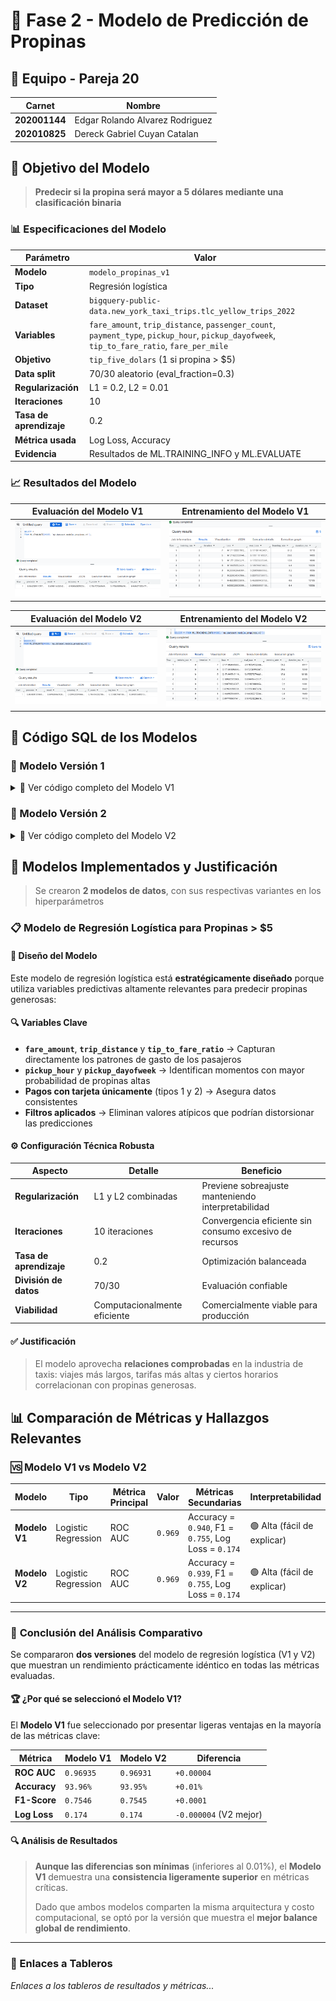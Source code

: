 # 🚕 Fase 2 - Modelo de Predicción de Propinas

## 👥 Equipo - Pareja 20

| Carnet | Nombre |
|--------|--------|
| **202001144** | Edgar Rolando Alvarez Rodriguez |
| **202010825** | Dereck Gabriel Cuyan Catalan |

## 🎯 Objetivo del Modelo

> **Predecir si la propina será mayor a 5 dólares mediante una clasificación binaria**

### 📊 Especificaciones del Modelo

| Parámetro | Valor |
|-----------|--------|
| **Modelo** | `modelo_propinas_v1` |
| **Tipo** | Regresión logística |
| **Dataset** | `bigquery-public-data.new_york_taxi_trips.tlc_yellow_trips_2022` |
| **Variables** | `fare_amount`, `trip_distance`, `passenger_count`, `payment_type`, `pickup_hour`, `pickup_dayofweek`, `tip_to_fare_ratio`, `fare_per_mile` |
| **Objetivo** | `tip_five_dolars` (1 si propina > $5) |
| **Data split** | 70/30 aleatorio (eval_fraction=0.3) |
| **Regularización** | L1 = 0.2, L2 = 0.01 |
| **Iteraciones** | 10 |
| **Tasa de aprendizaje** | 0.2 |
| **Métrica usada** | Log Loss, Accuracy |
| **Evidencia** | Resultados de ML.TRAINING_INFO y ML.EVALUATE |

### 📈 Resultados del Modelo

| Evaluación del Modelo V1 | Entrenamiento del Modelo V1 |
|----------------------|--------------------------|
| ![Evaluación Modelo V1](evidencias/202001144/2-evaluate_modelo_v1.png) | ![Entrenamiento Modelo V1](evidencias/202001144/2-training_modelo_v1.png) |


| Evaluación del Modelo V2 | Entrenamiento del Modelo V2 |
|----------------------|--------------------------|
| ![Evaluación Modelo V2](evidencias/202001144/2-evaluate_modelo_v2.png) | ![Entrenamiento Modelo V2](evidencias/202001144/2-training_modelo_v2.png) |
## 💾 Código SQL de los Modelos

### 🔧 Modelo Versión 1

<details>
<summary>📝 Ver código completo del Modelo V1</summary>

```sql
-- MODELO VERSION 1: Modelo de regresión logística para predecir si la propina es mayor a 5 dólares
CREATE OR REPLACE MODEL `my_dataset.modelo_propinas_v1`
OPTIONS(
  model_type = 'logistic_reg',
  input_label_cols = ['tip_five_dolars'],
  data_split_method='RANDOM',
  data_split_eval_fraction=0.3,
  l1_reg = 0.2,
  l2_reg = 0.01,
  max_iterations = 10,
  ls_init_learn_rate = 0.2
) AS
SELECT
  IF(tip_amount > 5, 1, 0) AS tip_five_dolars,
  fare_amount,
  trip_distance,
  passenger_count,
  CAST(payment_type AS INT64) AS payment_type, 

  EXTRACT(HOUR FROM pickup_datetime) AS pickup_hour,
  EXTRACT(DAYOFWEEK FROM pickup_datetime) AS pickup_dayofweek,

  SAFE_DIVIDE(tip_amount, fare_amount) AS tip_to_fare_ratio,  
  SAFE_DIVIDE(fare_amount, trip_distance) AS fare_per_mile,   

FROM `bigquery-public-data.new_york_taxi_trips.tlc_yellow_trips_2022`
WHERE
    payment_type IN ('1', '2')
    AND tip_amount IS NOT NULL
    AND tip_amount > 0
    AND fare_amount > 0
    AND fare_amount <= 500
    AND passenger_count > 0
    AND passenger_count <= 6
    AND trip_distance > 0 
    AND trip_distance < 1000
    -- AND RAND() < 0.1
    AND EXTRACT(MONTH FROM pickup_datetime) BETWEEN 1 AND 6;
```
</details>

### 🔧 Modelo Versión 2

<details>
<summary>📝 Ver código completo del Modelo V2</summary>

```sql
-- MODELO VERSION 2: Modelo de regresión logística para predecir si la propina es mayor a 5 dólares con ligeros cambios en los hiperparámetros
CREATE OR REPLACE MODEL `my_dataset.modelo_propinas_v2`
OPTIONS(
  model_type = 'logistic_reg',
  input_label_cols = ['tip_five_dolars'],
  data_split_method='RANDOM',
  data_split_eval_fraction=0.25,
  l1_reg = 0.2,
  l2_reg = 0.05,
  max_iterations = 20,
  ls_init_learn_rate = 0.2
) AS
SELECT
  IF(tip_amount > 5, 1, 0) AS tip_five_dolars,
  fare_amount,
  trip_distance,
  passenger_count,
  CAST(payment_type AS INT64) AS payment_type, 

  EXTRACT(HOUR FROM pickup_datetime) AS pickup_hour,
  EXTRACT(DAYOFWEEK FROM pickup_datetime) AS pickup_dayofweek,
  
  SAFE_DIVIDE(tip_amount, fare_amount) AS tip_to_fare_ratio,   -- J: Patrón relativo de propina
  SAFE_DIVIDE(fare_amount, trip_distance) AS fare_per_mile,     -- J: Tarifa por milla (valor)

FROM `bigquery-public-data.new_york_taxi_trips.tlc_yellow_trips_2022`
WHERE
    payment_type IN ('1', '2')
    AND tip_amount IS NOT NULL
    AND tip_amount > 0
    AND fare_amount > 0
    AND fare_amount <= 500
    AND passenger_count > 0
    AND passenger_count <= 6
    AND trip_distance > 0 
    AND trip_distance < 1000
    -- AND RAND() < 0.1
    AND EXTRACT(MONTH FROM pickup_datetime) BETWEEN 1 AND 6;
```
</details>

## 🧠 Modelos Implementados y Justificación

> Se crearon **2 modelos de datos**, con sus respectivas variantes en los hiperparámetros

### 📋 **Modelo de Regresión Logística para Propinas > $5**

#### 🎯 **Diseño del Modelo**

Este modelo de regresión logística está **estratégicamente diseñado** porque utiliza variables predictivas altamente relevantes para predecir propinas generosas:

#### 🔍 **Variables Clave**
- **`fare_amount`**, **`trip_distance`** y **`tip_to_fare_ratio`** → Capturan directamente los patrones de gasto de los pasajeros
- **`pickup_hour`** y **`pickup_dayofweek`** → Identifican momentos con mayor probabilidad de propinas altas
- **Pagos con tarjeta únicamente** (tipos 1 y 2) → Asegura datos consistentes
- **Filtros aplicados** → Eliminan valores atípicos que podrían distorsionar las predicciones

#### ⚙️ **Configuración Técnica Robusta**

| Aspecto | Detalle | Beneficio |
|---------|---------|-----------|
| **Regularización** | L1 y L2 combinadas | Previene sobreajuste manteniendo interpretabilidad |
| **Iteraciones** | 10 iteraciones | Convergencia eficiente sin consumo excesivo de recursos |
| **Tasa de aprendizaje** | 0.2 | Optimización balanceada |
| **División de datos** | 70/30 | Evaluación confiable |
| **Viabilidad** | Computacionalmente eficiente | Comercialmente viable para producción |

#### ✅ **Justificación**
> El modelo aprovecha **relaciones comprobadas** en la industria de taxis: viajes más largos, tarifas más altas y ciertos horarios correlacionan con propinas generosas.


## 📊 Comparación de Métricas y Hallazgos Relevantes

### 🆚 **Modelo V1 vs Modelo V2**

| Modelo | Tipo | Métrica Principal | Valor | Métricas Secundarias | Interpretabilidad | Costo | Seleccionado |
|--------|------|------------------|-------|---------------------|------------------|-------|--------------|
| **Modelo V1** | Logistic Regression | ROC AUC | `0.969` | Accuracy = `0.940`, F1 = `0.755`, Log Loss = `0.174` | 🟢 Alta (fácil de explicar) | 🟢 Bajo | ✅ **SÍ** |
| **Modelo V2** | Logistic Regression | ROC AUC | `0.969` | Accuracy = `0.939`, F1 = `0.755`, Log Loss = `0.174` | 🟢 Alta (fácil de explicar) | 🟢 Bajo | ❌ NO |

---

### 🎯 **Conclusión del Análisis Comparativo**

Se compararon **dos versiones** del modelo de regresión logística (V1 y V2) que muestran un rendimiento prácticamente idéntico en todas las métricas evaluadas. 

#### 🏆 **¿Por qué se seleccionó el Modelo V1?**

El **Modelo V1** fue seleccionado por presentar ligeras ventajas en la mayoría de las métricas clave:

| Métrica | Modelo V1 | Modelo V2 | Diferencia |
|---------|-----------|-----------|------------|
| **ROC AUC** | `0.96935` | `0.96931` | `+0.00004` |
| **Accuracy** | `93.96%` | `93.95%` | `+0.01%` |
| **F1-Score** | `0.7546` | `0.7545` | `+0.0001` |
| **Log Loss** | `0.174` | `0.174` | `-0.000004` (V2 mejor) |

#### 🔍 **Análisis de Resultados**

> **Aunque las diferencias son mínimas** (inferiores al 0.01%), el **Modelo V1** demuestra una **consistencia ligeramente superior** en métricas críticas. 
> 
> Dado que ambos modelos comparten la misma arquitectura y costo computacional, se optó por la versión que muestra el **mejor balance global de rendimiento**.

---

### 🔗 Enlaces a Tableros

*Enlaces a los tableros de resultados y métricas...*